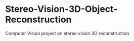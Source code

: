 # Stereo-Vision-3D-Object-Reconstruction
Computer Vision project on stereo vision 3D reconstruction
